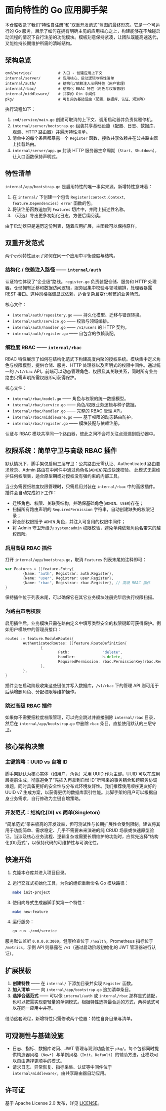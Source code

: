 # 面向特性的 Go 应用脚手架

本仓库收录了我们“特性自注册”和“双重开发范式”蓝图的最终形态。它是一个可运行的 Go 服务，展示了如何在拥有明确主见的应用核心之上，构建能够在不触碰启动流程的情况下自行注册的功能模块。模板刻意保持紧凑，让团队既能高速迭代，又能维持长期维护所需的清晰结构。

## 架构总览

```
cmd/service/            # 入口 - 创建应用上下文
internal/server/        # 应用核心、启动逻辑与特性清单
internal/auth/          # 结构化/依赖注入示例特性（用户管理）
internal/rbac/          # 结构化 RBAC 特性（角色与权限管理）
internal/middleware/    # 共享的 Gin 中间件
pkg/                    # 可复用的基础设施（配置、数据库、认证、观测等）
```

执行流程如下：

1. `cmd/service/main.go` 创建可取消的上下文、调用启动器并负责优雅停机。
2. `internal/server/bootstrap.go` 组装共享基础设施（配置、日志、数据库、观测、HTTP 路由器）并遍历特性清单。
3. 清单中的每个条目都暴露一个 `Register` 函数，接收共享依赖并在公共路由器上挂载路由。
4. `internal/server/app.go` 封装 HTTP 服务器生命周期（`Start`、`Shutdown`），让入口函数保持声明式。

## 特性清单

`internal/app/bootstrap.go` 是启用特性的唯一事实来源。新增特性意味着：

1. 在 `internal/` 下创建一个包含 `Register(context.Context, feature.Dependencies) error` 函数的包。
2. 将该注册函数追加到 `Features` 切片中，并附上描述性名称。
3. （可选）导出更多初始化日志，方便后续阅读。

由于启动器只是遍历这份列表，随着应用扩展，主函数可以保持原样。

## 双重开发范式

两个示例特性展示了如何在同一个应用中平衡速度与结构。

### 结构化 / 依赖注入路径 —— `internal/auth`

认证特性体现了“企业级”路线。`register.go` 负责装配仓储、服务和 HTTP 处理器。仓储拥有迁移和数据访问逻辑，服务层集中校验与领域编排，处理器暴露 REST 接口。这种风格强调显式依赖，适合复杂且变化频繁的业务场景。

核心文件：

- `internal/auth/repository.go` —— 持久化模型、迁移与错误转换。
- `internal/auth/service.go` —— 校验与领域编排。
- `internal/auth/handler.go` —— `/v1/users` 的 HTTP 契约。
- `internal/auth/register.go` —— 自包含的依赖装配。

### 细粒度 RBAC —— `internal/rbac`

RBAC 特性展示了如何在结构化范式下构建高度内聚的授权系统。模块集中定义角色与权限模型，提供仓储、服务、HTTP 处理器以及声明式的权限中间件。通过统一的 `/v1/rbac` API，前端可以动态管理角色、权限及其关联关系，同时所有业务路由只需声明所需权限即可获得保护。

核心文件：

- `internal/rbac/model.go` —— 角色与权限的统一数据模型。
- `internal/rbac/service.go` —— 角色/权限业务逻辑与种子数据。
- `internal/rbac/handler.go` —— 完整的 RBAC 管理 API。
- `internal/rbac/middleware.go` —— 基于权限的动态路由防护。
- `internal/rbac/register.go` —— 模块装配与依赖注册。

认证与 RBAC 模块共享同一个路由器，彼此之间不会将关注点泄漏到启动器中。

## 权限系统：简单守卫与高级 RBAC 插件

默认情况下，脚手架仅启用三层守卫：公共路由无需认证、Authenticated 路由要求登录、Admin 路由在中间件中通过角色名(`ADMIN`)完成快速校验。
此模式无需维护任何权限表，适合原型期或对授权没有强约束的内部工具。

当业务需要细粒度权限管理时，只需启用封装在 `internal/rbac` 中的高级插件。插件会自动完成如下工作：

- 迁移角色、权限、关联表结构，并确保基础角色(`ADMIN`、`USER`)存在；
- 扫描所有路由声明的 `RequiredPermission` 字符串，自动创建缺失的权限记录；
- 将全部权限授予 `ADMIN` 角色，并注入可复用的权限中间件；
- 将 Admin 守卫升级为 `system:admin` 权限校验，避免单纯依赖角色名带来的越权风险。

### 启用高级 RBAC 插件

打开 `internal/app/bootstrap.go`，取消 `Features` 列表末尾的注释即可：

```go
var Features = []feature.Entry{
        {Name: "auth", Registrar: auth.Register},
        {Name: "user", Registrar: user.Register},
        {Name: "rbac", Registrar: rbac.Register}, // 高级 RBAC 插件
}
```

保持插件位于列表末尾，可以确保它在其它业务模块注册完毕后执行权限扫描。

### 为路由声明权限

启用插件后，业务模块只需在路由定义中填写类型安全的权限键即可获得保护。例如用户模块中的管理员接口：

```go
routes := feature.ModuleRoutes{
        AuthenticatedRoutes: []feature.RouteDefinition{
                {
                        Path:               "delete",
                        Handler:            h.delete,
                        RequiredPermission: rbac.PermissionKey(rbac.ResourceUser, rbac.ActionDelete),
                },
        },
}
```

插件会在启动阶段收集这些键值并写入数据库，`/v1/rbac` 下的管理 API 则可用于后续增删角色、分配权限等维护操作。

### 跳过高级 RBAC 插件

如果你不需要细粒度权限管理，可以完全跳过并直接删除 `internal/rbac` 目录，然后在 `internal/app/bootstrap.go` 中删除 `rbac` 条目，直接使用默认的三层守卫。

## 核心架构决策

### 主键策略：UUID vs 自增 ID

脚手架默认为核心实体（如用户、角色）采用 UUID 作为主键。UUID 可以在应用层提前生成，彻底避免了“先插入再拿到自增 ID”所带来的事务耦合和跨服务协调难题，同时具备更好的安全性与分布式环境友好性。我们推荐使用顺序更友好的 UUID v7 生成方案，以获得更优的数据库索引性能。此脚手架的用户可以根据自身业务需求，自行修改为主键自增策略。

### 开发范式：结构化(DI) vs 简单(Singleton)

“简单范式”带来极高的开发效率，但可测试性与长期扩展性会受到限制。建议将其用于功能简单、需求稳定、几乎不需要未来演进的纯 CRUD 场景或快速原型验证。当涉及核心业务流程、逻辑复杂或需要长期维护的功能时，应优先选择“结构化(DI)范式”，以保持代码的可维护性与可演化性。

## 快速开始

1. 克隆本仓库并进入项目目录。
2. 运行交互式初始化工具，为你的组织重新命名 Go 模块路径：

   ```bash
   make init-project
   ```

3. 使用向导式生成器脚手架第一个特性：

   ```bash
   make new-feature
   ```

4. 运行服务：

   ```bash
   go run ./cmd/service
   ```

服务默认监听 `0.0.0.0:3000`。健康检查位于 `/health`，Prometheus 指标位于 `/metrics`，示例 API 则暴露在 `/v1`（通过启动阶段初始化的 JWT 管理器进行认证）。

## 扩展模板

1. **创建特性** —— 在 `internal/` 下添加目录并实现 `Register` 函数。
2. **加入清单** —— 向 `internal/app/bootstrap.go` 追加清单条目。
3. **选择合适范式** —— 可以像 `internal/auth` 或 `internal/rbac` 那样显式装配，也可以按需实现更轻量的单例模式。根据特性选择最合适的方式，两种范式可以在同一应用中并存。

借助这套流程，新增特性只需修改两个位置：特性自身目录与清单。

## 可观测性与基础设施

- 日志、指标、数据库访问、JWT 管理与观测功能位于 `pkg/`。每个包都同时提供构造器风格（`New*`）与单例风格（`Init`、`Default`）的辅助方法，让模块可以自由选择更顺手的模式。
- 请求日志、异常恢复、指标采集、认证等中间件位于 `internal/middleware/`，由共享路由器自动应用。

## 许可证

基于 Apache License 2.0 发布，详见 [LICENSE](LICENSE)。

